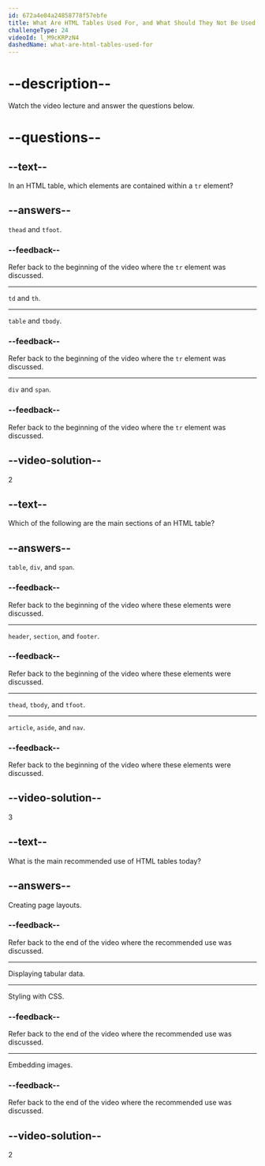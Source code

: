 ```yaml
---
id: 672a4e04a24858778f57ebfe
title: What Are HTML Tables Used For, and What Should They Not Be Used For?
challengeType: 24
videoId: l_M9cKRPzN4
dashedName: what-are-html-tables-used-for
---
```


# --description--

Watch the video lecture and answer the questions below.

# --questions--

## --text--

In an HTML table, which elements are contained within a `tr` element?

## --answers--

`thead` and `tfoot`.

### --feedback--

Refer back to the beginning of the video where the `tr` element was discussed.

---

`td` and `th`.

---

`table` and `tbody`.

### --feedback--

Refer back to the beginning of the video where the `tr` element was discussed.

---

`div` and `span`.

### --feedback--

Refer back to the beginning of the video where the `tr` element was discussed.

## --video-solution--

2

## --text--

Which of the following are the main sections of an HTML table?

## --answers--

`table`, `div`, and `span`.

### --feedback--

Refer back to the beginning of the video where these elements were discussed.

---

`header`, `section`, and `footer`.

### --feedback--

Refer back to the beginning of the video where these elements were discussed.

---

`thead`, `tbody`, and `tfoot`.

---

`article`, `aside`, and `nav`.

### --feedback--

Refer back to the beginning of the video where these elements were discussed.

## --video-solution--

3

## --text--

What is the main recommended use of HTML tables today?

## --answers--

Creating page layouts.

### --feedback--

Refer back to the end of the video where the recommended use was discussed.

---

Displaying tabular data.

---

Styling with CSS.

### --feedback--

Refer back to the end of the video where the recommended use was discussed.

---

Embedding images.

### --feedback--

Refer back to the end of the video where the recommended use was discussed.

## --video-solution--

2
